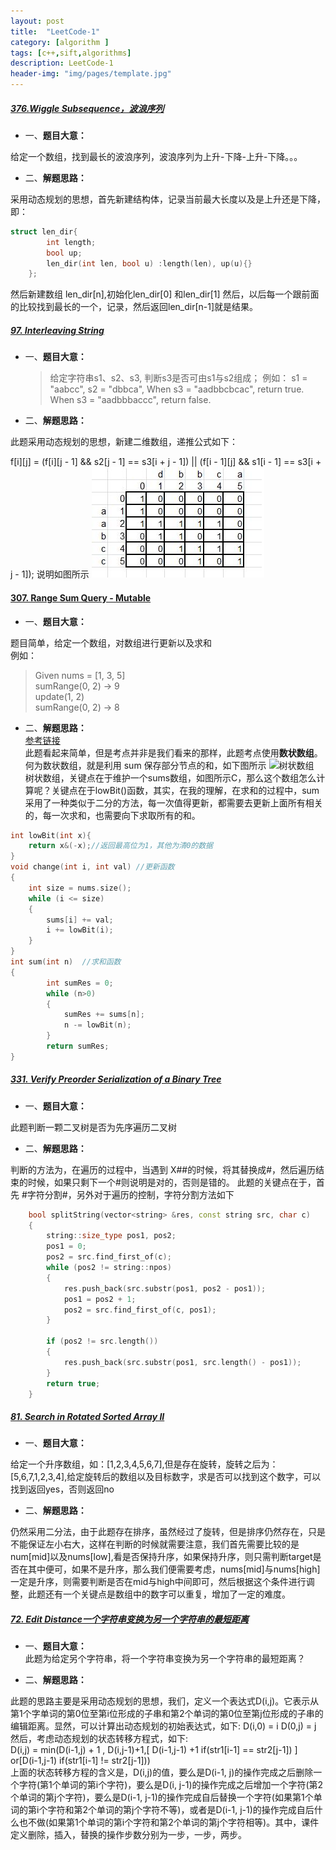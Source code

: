 ```yaml
---
layout: post
title:  "LeetCode-1"
category: [algorithm ]
tags: [c++,sift,algorithms]
description: LeetCode-1
header-img: "img/pages/template.jpg"
---
```


##### [376.Wiggle Subsequence，波浪序列](https://github.com/lichun-wang/LeetCode_2/blob/master/41First%20Missing%20Positive/376.%20Wiggle%20Subsequence/376main.cpp)
* 一、**题目大意：**

给定一个数组，找到最长的波浪序列，波浪序列为上升-下降-上升-下降。。。

* 二、**解题思路：**

采用动态规划的思想，首先新建结构体，记录当前最大长度以及是上升还是下降，即：</br>

```C++
struct len_dir{
        int length;
        bool up;
        len_dir(int len, bool u) :length(len), up(u){}
    };

```
然后新建数组 len_dir[n],初始化len_dir[0] 和len_dir[1] 然后，以后每一个跟前面的比较找到最长的一个，记录，然后返回len_dir[n-1]就是结果。


##### [97. Interleaving String](https://github.com/lichun-wang/LeetCode_2/blob/master/41First%20Missing%20Positive/97.%20Interleaving%20String/97main.cpp)
* 一、**题目大意：**

  >给定字符串s1、s2、s3, 判断s3是否可由s1与s2组成；
  >例如：
  >s1 = "aabcc",
  >s2 = "dbbca",
  >When s3 = "aadbbcbcac", return true.
  >When s3 = "aadbbbaccc", return false.
  
* 二、**解题思路：**

此题采用动态规划的思想，新建二维数组，递推公式如下：

f[i][j] = (f[i][j - 1] && s2[j - 1] == s3[i + j - 1]) || 
          (f[i - 1][j] && s1[i - 1] == s3[i + j - 1]);
说明如图所示
![递推示意图](images\leetcode97.jpg)

#### [307. Range Sum Query - Mutable](https://github.com/lichun-wang/LeetCode_2/blob/master/41First%20Missing%20Positive/307.%20Range%20Sum%20Query%20-%20Mutable/307main.cpp)
* 一、**题目大意：**

题目简单，给定一个数组，对数组进行更新以及求和  
例如：  
>Given nums = [1, 3, 5]  
sumRange(0, 2) -> 9  
update(1, 2)  
sumRange(0, 2) -> 8  

* 二、**解题思路：**  
[参考链接](http://blog.csdn.net/ljd4305/article/details/10101535)  
此题看起来简单，但是考点并非是我们看来的那样，此题考点使用**数状数组**。  
何为数状数组，就是利用 sum 保存部分节点的和，如下图所示
![树状数组](http://img.blog.csdn.net/20170525155517649?watermark/2/text/aHR0cDovL2Jsb2cuY3Nkbi5uZXQvQ2h1bmZlbmd5YW55dWxvdmU=/font/5a6L5L2T/fontsize/400/fill/I0JBQkFCMA==/dissolve/70/gravity/SouthEast)  
树状数组，关键点在于维护一个sums数组，如图所示C，那么这个数组怎么计算呢？关键点在于lowBit()函数，其实，在我的理解，在求和的过程中，sum采用了一种类似于二分的方法，每一次值得更新，都需要去更新上面所有相关的，每一次求和，也需要向下求取所有的和。

```c++
int lowBit(int x){
	return x&(-x);//返回最高位为1，其他为清0的数据
}
void change(int i, int val) //更新函数
{
	int size = nums.size();
	while (i <= size)
	{
		sums[i] += val;
		i += lowBit(i);
	}
}
int sum(int n)  //求和函数
{
		int sumRes = 0;
		while (n>0)
		{
			sumRes += sums[n];
			n -= lowBit(n);
		}
		return sumRes;
}
```  

##### [331. Verify Preorder Serialization of a Binary Tree](https://github.com/lichun-wang/leetcode_3/blob/master/331.%20Verify%20Preorder%20Serialization%20of%20a%20Binary%20Tree/331main.cpp)
* 一、**题目大意：**

此题判断一颗二叉树是否为先序遍历二叉树

* 二、**解题思路：**

判断的方法为，在遍历的过程中，当遇到 X##的时候，将其替换成#，然后遍历结束的时候，如果只剩下一个#则说明是对的，否则是错的。
此题的关键点在于，首先 #字符分割#，另外对于遍历的控制，字符分割方法如下 

```c++  
    bool splitString(vector<string> &res, const string src, char c)
	{
		string::size_type pos1, pos2;
		pos1 = 0;
		pos2 = src.find_first_of(c);
		while (pos2 != string::npos)
		{
			res.push_back(src.substr(pos1, pos2 - pos1));
			pos1 = pos2 + 1;
			pos2 = src.find_first_of(c, pos1);
		}

		if (pos2 != src.length())
		{
			res.push_back(src.substr(pos1, src.length() - pos1));
		}
		return true;
	}
```  

##### [81. Search in Rotated Sorted Array II](https://github.com/lichun-wang/leetcode_3/blob/master/81.%20Search%20in%20Rotated%20Sorted%20Array%20II/81main.cpp)
* 一、**题目大意：**

给定一个升序数组，如：[1,2,3,4,5,6,7],但是存在旋转，旋转之后为：[5,6,7,1,2,3,4],给定旋转后的数组以及目标数字，求是否可以找到这个数字，可以找到返回yes，否则返回no

* 二、**解题思路：**

仍然采用二分法，由于此题存在排序，虽然经过了旋转，但是排序仍然存在，只是不能保证左小右大，这样在判断的时候就需要注意，我们首先需要比较的是num[mid]以及nums[low],看是否保持升序，如果保持升序，则只需判断target是否在其中便可，如果不是升序，那么我们便需要考虑，nums[mid]与nums[high]一定是升序，则需要判断是否在mid与high中间即可，然后根据这个条件进行调整，此题还有一个关键点是数组中的数字可以重复，增加了一定的难度。

##### [72. Edit Distance一个字符串变换为另一个字符串的最短距离](https://github.com/lichun-wang/leetcode_3/blob/master/72.%20Edit%20Distance/72main.cpp)
* 一、**题目大意：**  
此题为给定另个字符串，将一个字符串变换为另一个字符串的最短距离？

* 二、**解题思路：**

此题的思路主要是采用动态规划的思想，我们，定义一个表达式D(i,j)。它表示从第1个字单词的第0位至第i位形成的子串和第2个单词的第0位至第j位形成的子串的编辑距离。显然，可以计算出动态规划的初始表达式，如下:
D(i,0) = i
D(0,j) = j
然后，考虑动态规划的状态转移方程式，如下:  
D(i,j) = min(D(i-1,j) + 1 , D(i,j-1)+1,[ D(i-1,j-1) +1 if(str1[i-1] == str2[j-1]) ] or[D(i-1,j-1) if(str1[i-1] != str2[j-1]))  
上面的状态转移方程的含义是，D(i,j)的值，要么是D(i-1, j)的操作完成之后删除一个字符(第1个单词的第i个字符)，要么是D(i, j-1)的操作完成之后增加一个字符(第2个单词的第j个字符)，要么是D(i-1, j-1)的操作完成自后替换一个字符(如果第1个单词的第i个字符和第2个单词的第j个字符不等)，或者是D(i-1, j-1)的操作完成自后什么也不做(如果第1个单词的第i个字符和第2个单词的第j个字符相等)。其中，课件定义删除，插入，替换的操作步数分别为一步，一步，两步。


